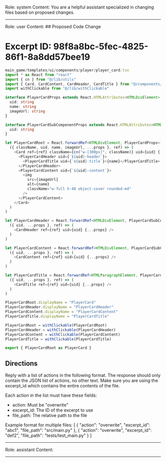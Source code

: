 Role: system
Content: You are a helpful assistant specialized in changing files based on proposed changes.
__________________
Role: user
Content: ## Proposed Code Change
# Excerpt ID: 98f8a8bc-5fec-4825-86f1-8a8dd57bee19
```typescript
main_game/templates/ui/components/player/player_card.tsx
import * as React from "react"
import { cn } from "@/lib/utils"
import { Card, CardContent, CardHeader, CardTitle } from "@/components/ui/card"
import withClickable from "@/lib/withClickable"

interface PlayerCardProps extends React.HTMLAttributes<HTMLDivElement> {
  uid: string
  name: string
  imageUrl: string
}

interface PlayerCardSubComponentProps extends React.HTMLAttributes<HTMLDivElement> {
  uid: string
}

let PlayerCardRoot = React.forwardRef<HTMLDivElement, PlayerCardProps>(
  ({ className, uid, name, imageUrl, ...props }, ref) => (
    <Card ref={ref} className={cn("w-[300px]", className)} uid={uid} {...props}>
      <PlayerCardHeader uid={`${uid}-header`}>
        <PlayerCardTitle uid={`${uid}-title`}>{name}</PlayerCardTitle>
      </PlayerCardHeader>
      <PlayerCardContent uid={`${uid}-content`}>
        <img
          src={imageUrl}
          alt={name}
          className="w-full h-48 object-cover rounded-md"
        />
      </PlayerCardContent>
    </Card>
  )
)

let PlayerCardHeader = React.forwardRef<HTMLDivElement, PlayerCardSubComponentProps>(
  ({ uid, ...props }, ref) => (
    <CardHeader ref={ref} uid={uid} {...props} />
  )
)

let PlayerCardContent = React.forwardRef<HTMLDivElement, PlayerCardSubComponentProps>(
  ({ uid, ...props }, ref) => (
    <CardContent ref={ref} uid={uid} {...props} />
  )
)

let PlayerCardTitle = React.forwardRef<HTMLParagraphElement, PlayerCardSubComponentProps>(
  ({ uid, ...props }, ref) => (
    <CardTitle ref={ref} uid={uid} {...props} />
  )
)

PlayerCardRoot.displayName = "PlayerCard"
PlayerCardHeader.displayName = "PlayerCardHeader"
PlayerCardContent.displayName = "PlayerCardContent"
PlayerCardTitle.displayName = "PlayerCardTitle"

PlayerCardRoot = withClickable(PlayerCardRoot)
PlayerCardHeader = withClickable(PlayerCardHeader)
PlayerCardContent = withClickable(PlayerCardContent)
PlayerCardTitle = withClickable(PlayerCardTitle)

export { PlayerCardRoot as PlayerCard }
```

## Directions
Reply with a list of actions in the following format. The response should only contain the JSON list of actions, no other text.
Make sure you are using the excerpt_id which contains the entire contents of the file.

Each action in the list must have these fields:
- action: Must be "overwrite"
- excerpt_id: The ID of the excerpt to use
- file_path: The relative path to the file

Example format for multiple files:
[
    {
        "action": "overwrite",
        "excerpt_id": "abc1",
        "file_path": "src/main.py"
    },
    {
        "action": "overwrite",
        "excerpt_id": "def2",
        "file_path": "tests/test_main.py"
    }
]
__________________
Role: assistant
Content: 
__________________
